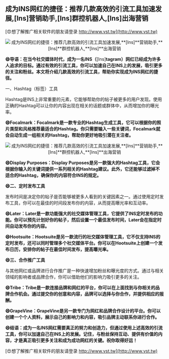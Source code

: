 ## **成为INS网红的捷径：推荐几款高效的引流工具加速发展,**[Ins]**营销助手,**[Ins]**群控机器人,**[Ins]**出海营销**

[😍想了解推广相关软件的朋友请登录 http://www.vst.tw](http://www.vst.tw)

 <center><img src="https://vst.tw/MP4/tuiguang/png/7.png" alt="成为INS网红的捷径：推荐几款高效的引流工具加速发展,**[Ins]**营销助手,**[Ins]**群控机器人,**[Ins]**出海营销"></center>

**😄导语：在当今社交媒体时代，成为一名INS（**[Ins]**tagram）网红已经成为许多人追求的目标。通过有效的引流工具，你可以加速自己在INS上的发展，吸引更多的关注和粉丝。本文将介绍几款高效的引流工具，帮助你实现成为INS网红的捷径。**

一、Hashtag（标签）工具

Hashtag是INS上非常重要的元素，它能够帮助你的帖子被更多的用户发现。使用正确的Hashtag可以让你的内容出现在相关的话题或群体中，从而增加你的曝光率。

**😄Focalmark：Focalmark是一款专业的Hashtag生成工具，它可以根据你的照片类型和风格推荐最适合的Hashtag。你只需要输入一些关键词，Focalmark就会自动生成一组相关的Hashtag，帮助你更好地吸引潜在关注者。**

 <center><img src="https://vst.tw/MP4/tuiguang/png/0.png" alt="成为INS网红的捷径：推荐几款高效的引流工具加速发展,**[Ins]**营销助手,**[Ins]**群控机器人,**[Ins]**出海营销"></center>

**😄Display Purposes：Display Purposes是另一款强大的Hashtag工具，它会根据你输入的关键词提供一系列相关的Hashtag建议。此外，它还能够过滤掉不适合的Hashtag，确保你的内容符合INS的规定。**

**😄二、定时发布工具**

发布时间是决定你的帖子是否能够被更多人看到的关键因素之一。通过使用定时发布工具，你可以在最佳的时间段发布你的内容，从而提高曝光率和互动率。

**😄Later：Later是一款功能强大的社交媒体管理工具，它提供了INS定时发布的功能。你可以预先计划好你的帖子，然后设置一个最佳发布时间，Later会在指定时间自动发布你的内容。**

**😄Hootsuite：Hootsuite是另一款流行的社交媒体管理工具，它不仅支持INS的定时发布，还可以同时管理多个社交媒体平台。你可以在Hootsuite上创建一个发布日历，安排你的帖子在最佳时间发布，提高曝光率。**

**😄三、合作推广工具**

与其他网红或品牌进行合作推广是一种快速增加粉丝和曝光度的方式。通过与相关领域的影响者或品牌合作，你可以借助他们的影响力吸引更多的关注。

**😄Tribe：Tribe是一款连接品牌和网红的平台，你可以在上面找到与你相关的品牌合作机会。通过提交你的创意和内容，品牌可以选择与你合作，并提供相应的报酬。**

**😄GrapeVine：GrapeVine是另一款专门为网红和品牌合作设计的平台。你可以创建一个个人资料，展示自己的影响力和内容，吸引品牌主动联系你进行合作。**

**😄结语：成为一名INS网红需要真正的努力和创造力，但通过使用上述高效的引流工具，你可以加速自己在INS上的发展。记住，与粉丝保持互动、提供有价值的内容，才是真正吸引更多关注和成为成功网红的关键。祝你取得好运！**

[😍想了解推广相关软件的朋友请登录 http://www.vst.tw](http://www.vst.tw)



